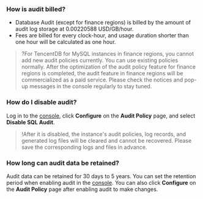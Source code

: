 
### How is audit billed?
- Database Audit (except for finance regions) is billed by the amount of audit log storage at 0.00220588 USD/GB/hour.
- Fees are billed for every clock-hour, and usage duration shorter than one hour will be calculated as one hour.
>?For TencentDB for MySQL instances in finance regions, you cannot add new audit policies currently. You can use existing policies normally. After the optimization of the audit policy feature for finance regions is completed, the audit feature in finance regions will be commercialized as a paid service. Please check the notices and pop-up messages in the console regularly to stay tuned.

### How do I disable audit?
Log in to the [console](https://console.cloud.tencent.com/dls/mysql/policy), click **Configure** on the **Audit Policy** page, and select **Disable SQL Audit**.
>!After it is disabled, the instance's audit policies, log records, and generated log files will be cleared and cannot be recovered. Please save the corresponding logs and files in advance.

### How long can audit data be retained?
Audit data can be retained for 30 days to 5 years. You can set the retention period when enabling audit in the [console](https://console.cloud.tencent.com/dls/mysql/policy). You can also click **Configure** on the **Audit Policy** page after enabling audit to make changes.
